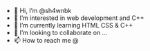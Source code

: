 - 👋 Hi, I’m @sh4wnbk
- 👀 I’m interested in web development and C++
- 🌱 I’m currently learning HTML CSS & C++
- 💞️ I’m looking to collaborate on ...
- 📫 How to reach me @

<!---
sh4wnbk/sh4wnbk is a ✨ special ✨ repository because its `README.md` (this file) appears on your GitHub profile.
You can click the Preview link to take a look at your changes.
--->
